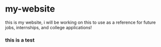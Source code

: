 # my-website

this is my website, i will be working on this to use as a reference for future jobs, internships, and college applications!

### this is a test
